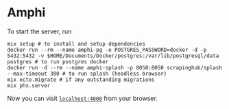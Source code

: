 # Amphi

To start the server, run

```
mix setup # to install and setup dependencies
docker run --rm --name amphi-pg -e POSTGRES_PASSWORD=docker -d -p 5432:5432 -v $HOME/Documents/Docker/postgres:/var/lib/postgresql/data postgres # to run postgres docker
docker run -d --rm --name amphi-splash -p 8050:8050 scrapinghub/splash --max-timeout 300 # to run splash (headless browser)
mix ecto.migrate # if any outstanding migrations
mix phx.server
```

Now you can visit [`localhost:4000`](http://localhost:4000) from your browser.